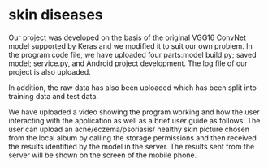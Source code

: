 # skin diseases

Our project was developed on the basis of the original VGG16 ConvNet model supported by Keras and we modified it to suit our own problem. In the program code file, we have uploaded four parts:model build.py; saved model; service.py, and Android project development. The log file of our project is also uploaded.

In addition, the raw data has also been uploaded which has been split into training data and test data. 

We have uploaded a video showing the program working and how the user interacting with the application as well as a brief user guide as follows: The user can upload an acne/eczema/psoriasis/ healthy skin picture chosen from the local album by calling the storage permissions and then received the results identified by the model in the server. The results sent from the server will be shown on the screen of the mobile phone.
